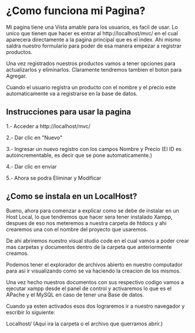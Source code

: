 # ¿Como funciona mi Pagina?

Mi pagina tiene una Vista amable para los usuarios, es facil de usar. Lo unico que tienen que hacer es entrar al http://localhost/mvc/ en el cual aparecera directamente a la pagina principal que es el index. Ahi mismo saldra nuestro formulario para poder de esa manera empezar a registrar productos.

Una vez registrados nuestros productos vamos a tener opciones para actualizarlos y eliminarlos. Claramente tendremos tambien el boton para Agregar. 

Cuando el usuario registra un producto con el nombre y el precio este automaticamente va a registrarse en la base de datos.

## Instrucciones para usar la pagina

1.- Acceder a http://localhost/mvc/

2.- Dar clic en "Nuevo" 

3.- Ingresar un nuevo registro con los campos Nombre y Precio (El ID es autoincrementable, es decir que se pone automaticamente.)

4.- Dar clic en enviar

5.- Ahora se podra Eliminar y Modificar

## ¿Como se instala en un LocalHost? 

Bueno, ahora para comenzar a explicar como se debe de instalar en un Host Local, lo que tendremos que hacer sera tener instalado Xampp, despues de eso nos meteremos a nuestra carpeta de htdocs y ahi crearemos una con el nombre del proyecto que usaremos.

De ahi abriremos nuestro visual studio code en el cual vamos a poder crear mas carpetas y documentos dentro de la carpeta que anteriormente creamos.

Podemos tener el explorador de archivos abierto en nuestro computador para asi ir visualizando como se va haciendo la creacion de los mismos. 

Una vez hecho nuestros documentos con sus respectivo codigo vamos a ejecutar xampp desde el panel de control y activaremos lo que es el APache y el MySQL en caso de tener una Base de datos.

Cuando ya esten activados esos dos lograremos ir a nuestro navegador y escribir lo siguiente:

Localhost/ (Aqui ira la carpeta o el archivo que querramos abrir.)

